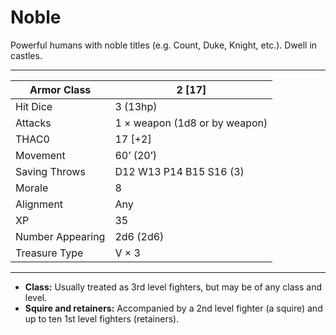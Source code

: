 # Noble

Powerful humans with noble titles (e.g. Count, Duke, Knight, etc.). Dwell in castles.

------

| Armor Class     | 2 [17]                        |
| ---------------- | ----------------------------- |
| Hit Dice         | 3 (13hp)                      |
| Attacks          | 1 × weapon (1d8 or by weapon) |
| THAC0            | 17 [+2]                       |
| Movement         | 60’ (20’)                     |
| Saving Throws    | D12 W13 P14 B15 S16 (3)       |
| Morale           | 8                             |
| Alignment        | Any                           |
| XP               | 35                            |
| Number Appearing | 2d6 (2d6)                     |
| Treasure Type    | V × 3                         |

------

- **Class:** Usually treated as 3rd level fighters, but may be of any class and level.
- **Squire and retainers:** Accompanied by a 2nd level fighter (a squire) and up to ten 1st level fighters (retainers).